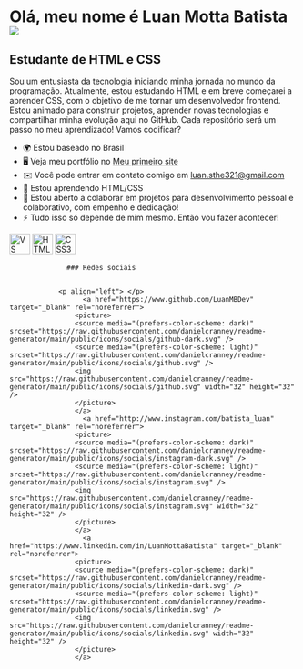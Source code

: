 Olá, meu nome é Luan Motta Batista ![](https://user-images.githubusercontent.com/18350557/176309783-0785949b-9127-417c-8b55-ab5a4333674e.gif)
=============================================================================================================================================

Estudante de HTML e CSS
-----------------------

Sou um entusiasta da tecnologia iniciando minha jornada no mundo da programação. Atualmente, estou estudando HTML e em breve começarei a aprender CSS, com o objetivo de me tornar um desenvolvedor frontend. Estou animado para construir projetos, aprender novas tecnologias e compartilhar minha evolução aqui no GitHub. Cada repositório será um passo no meu aprendizado! Vamos codificar?

*   🌍 Estou baseado no Brasil
*   🖥️ Veja meu portfólio no [Meu primeiro site](http://file:///C:/Users/luan/Documents/Pratica/index.html)
*   ✉️ Você pode entrar em contato comigo em  [luan.sthe321@gmail.com](mailto:luan.sthe321@gmail.com)
*   🧠 Estou aprendendo HTML/CSS
*   🤝 Estou aberto a colaborar em projetos para desenvolvimento pessoal e colaborativo, com empenho e dedicação!
*   ⚡ Tudo isso só depende de mim mesmo. Então vou fazer acontecer!
<p align="left">
 <a href="https://code.visualstudio.com/" target="_blank" rel="noreferrer"><img src="https://raw.githubusercontent.com/danielcranney/readme-generator/main/public/icons/skills/visualstudiocode.svg" width="36" height="36" alt="VS Code" /></a> <a href="https://developer.mozilla.org/en-US/docs/Glossary/HTML5" target="_blank" rel="noreferrer"><img src="https://raw.githubusercontent.com/danielcranney/readme-generator/main/public/icons/skills/html5-colored.svg" width="36" height="36" alt="HTML5" /></a> <a href="https://www.w3.org/TR/CSS/#css" target="_blank" rel="noreferrer"><img src="https://raw.githubusercontent.com/danielcranney/readme-generator/main/public/icons/skills/css3-colored.svg" width="36" height="36" alt="CSS3" /></a>
                    </p>
                    
                  ### Redes sociais
                  
                   
                <p align="left"> </p>
                      <a href="https://www.github.com/LuanMBDev" target="_blank" rel="noreferrer">
                    <picture>
                    <source media="(prefers-color-scheme: dark)" srcset="https://raw.githubusercontent.com/danielcranney/readme-generator/main/public/icons/socials/github-dark.svg" />
                    <source media="(prefers-color-scheme: light)" srcset="https://raw.githubusercontent.com/danielcranney/readme-generator/main/public/icons/socials/github.svg" />
                    <img src="https://raw.githubusercontent.com/danielcranney/readme-generator/main/public/icons/socials/github.svg" width="32" height="32" />
                    </picture>
                    </a>
                      <a href="http://www.instagram.com/batista_luan" target="_blank" rel="noreferrer">
                    <picture>
                    <source media="(prefers-color-scheme: dark)" srcset="https://raw.githubusercontent.com/danielcranney/readme-generator/main/public/icons/socials/instagram-dark.svg" />
                    <source media="(prefers-color-scheme: light)" srcset="https://raw.githubusercontent.com/danielcranney/readme-generator/main/public/icons/socials/instagram.svg" />
                    <img src="https://raw.githubusercontent.com/danielcranney/readme-generator/main/public/icons/socials/instagram.svg" width="32" height="32" />
                    </picture>
                    </a>
                      <a href="https://www.linkedin.com/in/LuanMottaBatista" target="_blank" rel="noreferrer">
                    <picture>
                    <source media="(prefers-color-scheme: dark)" srcset="https://raw.githubusercontent.com/danielcranney/readme-generator/main/public/icons/socials/linkedin-dark.svg" />
                    <source media="(prefers-color-scheme: light)" srcset="https://raw.githubusercontent.com/danielcranney/readme-generator/main/public/icons/socials/linkedin.svg" />
                    <img src="https://raw.githubusercontent.com/danielcranney/readme-generator/main/public/icons/socials/linkedin.svg" width="32" height="32" />
                    </picture>
                    </a>
